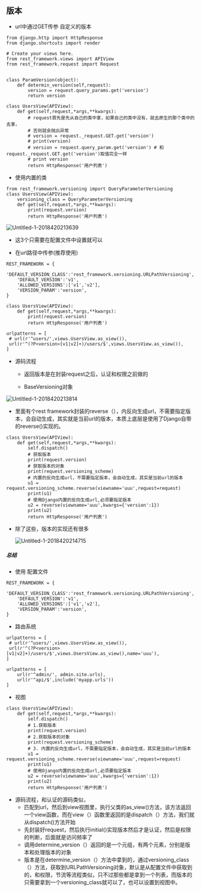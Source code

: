 

## 版本

- url中通过GET传参
  自定义的版本

```
from django.http import HttpResponse
from django.shortcuts import render

# Create your views here.
from rest_framework.views import APIView
from rest_framework.request import Request


class ParamVersion(object):
    def determin_version(self,request):
        version = request.query_params.get('version')
        return version

class UsersView(APIView):
    def get(self,request,*args,**kwargs):
        # request首先是先从自己的类中拿，如果自己的类中没有，就去原生的那个类中的去拿，
        # 否则就会抛出异常
        # version = request._request.GET.get('version')
        # print(version)
        # version = request.query_param.get('version') # 和request._request.GET.get('version')取值完全一样
        # print version
        return HttpResponse('用户列表')
```
- 使用内置的类

```
from rest_framework.versioning import QueryParameterVersioning
class UsersView(APIView):
    versioning_class = QueryParameterVersioning
    def get(self,request,*args,**kwargs):
        print(request.version)
        return HttpResponse('用户列表')
```

![Untitled-1-2018420213639](http://p693ase25.bkt.clouddn.com/Untitled-1-2018420213639.png)
- 这3个只需要在配置文件中设置就可以

- 在url路径中传参(推荐使用)

```
REST_FRAMEWORK = {
    'DEFAULT_VERSION_CLASS':'rest_framework.versioning.URLPathVersioning',
    'DEFAULT_VERSION':'v1',
    'ALLOWED_VERSIONS':['v1','v2'],
    'VERSION_PARAM':'version',
}
```
```
class UsersView(APIView):
    def get(self,request,*args,**kwargs):
        print(request.version)
        return HttpResponse('用户列表')

```

```
urlpatterns = [
 # url(r'^users/',views.UsersView.as_view()),
 url(r'^(?P<version>[v1|v2]+)/users/$',views.UsersView.as_view()),
]
```
- 源码流程
    - 返回版本是在封装request之后，认证和权限之前做的

    - BaseVersioning对象




![Untitled-1-2018420213814](http://p693ase25.bkt.clouddn.com/Untitled-1-2018420213814.png)

- 里面有个rest framework封装的reverse（），内反向生成url，不需要指定版本，会自动生成，其实就是当前url的版本，本质上底层是使用了Django自带的reverse()实现的。

```
class UsersView(APIView):
    def get(self,request,*args,**kwargs):
        self.dispatch()
        # 获取版本
        print(request.version)
        # 获取版本的对象
        print(request.versioning_scheme)
        # 内置的反向生成url，不需要指定版本，会自动生成，其实是当前url的版本
        u1 = request.versioning_scheme.reverse(viewname='uuu',request=request)
        print(u1)
        # 使用Django内置的反向生成url,必须要指定版本
        u2 = reverse(viewname='uuu',kwargs={'version':1})
        print(u2)
        return HttpResponse('用户列表')
```
- 除了这些，版本的实现还有很多


  ![Untitled-1-2018420214715](http://p693ase25.bkt.clouddn.com/Untitled-1-2018420214715.png)

##### 总结

- 使用   配置文件
```
REST_FRAMEWORK = {
    'DEFAULT_VERSION_CLASS':'rest_framework.versioning.URLPathVersioning',
    'DEFAULT_VERSION':'v1',
    'ALLOWED_VERSIONS':['v1','v2'],
    'VERSION_PARAM':'version',
}
```
- 路由系统

```
urlpatterns = [
 # url(r'^users/',views.UsersView.as_view()),
 url(r'^(?P<version>[v1|v2]+)/users/$',views.UsersView.as_view(),name='uuu'),
]

```
```
urlpatterns = [
    url(r'^admin/', admin.site.urls),
    url(r'^api/$',include('myapp.urls'))
]

```

- 视图

```
class UsersView(APIView):
    def get(self,request,*args,**kwargs):
        self.dispatch()
        # 1.获取版本
        print(request.version)
        # 2.获取版本的对象
        print(request.versioning_scheme)
        # 3. 内置的反向生成url，不需要指定版本，会自动生成，其实是当前url的版本
        u1 = request.versioning_scheme.reverse(viewname='uuu',request=request)
        print(u1)
        # 使用Django内置的反向生成url,必须要指定版本
        u2 = reverse(viewname='uuu',kwargs={'version':1})
        print(u2)
        return HttpResponse('用户列表')
```

- 源码流程，和认证的源码类似，
    - 匹配到url，然后到view视图里，执行父类的as_view()方法，该方法返回一个view函数，而在view（）函数里返回的是dispatch（）方法，我们就从dispatch()方法开始
    - 先封装好request，然后执行initial()实现版本然后才是认证，然后是权限的判断，后面就是访问频率了
    - 调用determine_version（）返回的是一个元组，有两个元素，分别是版本和处理版本的对象
    - 版本是在determine_version（）方法中拿到的，通过versioning_class（）方法，获取到URLPathVersioning对象，默认是从配置文件中获取到的，和权限，节流等流程类似，只不过那些都是拿到一个列表，而版本的只需要拿到一个versioning_class就可以了，也可以设置到视图中。






